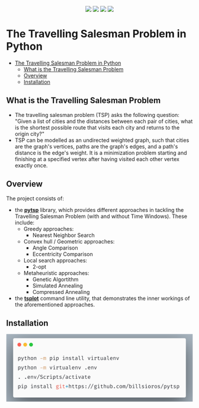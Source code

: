 <p align="center">
  <img src="https://img.shields.io/badge/license-MIT-yellow"/>
  <img src="https://img.shields.io/badge/version-1.2-blue"/>
  <img src="https://img.shields.io/badge/language-python-red"/>
  <img src="https://img.shields.io/badge/build-passing-green"/>
</p>

# The Travelling Salesman Problem in Python

- [The Travelling Salesman Problem in Python](#the-travelling-salesman-problem-in-python)
  - [What is the Travelling Salesman Problem](#what-is-the-travelling-salesman-problem)
  - [Overview](#overview)
  - [Installation](#installation)

## What is the Travelling Salesman Problem

* The travelling salesman problem (TSP) asks the following question: "Given a list of cities and the distances between each pair of cities, what is the shortest possible route that visits each city and returns to the origin city?"
* TSP can be modelled as an undirected weighted graph, such that cities are the graph's vertices, paths are the graph's edges, and a path's distance is the edge's weight. It is a minimization problem starting and finishing at a specified vertex after having visited each other vertex exactly once.

## Overview

The project consists of:

- the **[pytsp](pytsp/__init__.py)** library, which provides different approaches in tackling the Travelling Salesman Problem (with and without Time Windows). These include:
  - Greedy approaches:
    - Nearest Neighbor Search
  - Convex hull / Geometric approaches:
    - Angle Comparison
    - Eccentricity Comparison
  - Local search approaches:
    - 2-opt
  - Metaheuristic approaches:
    - Genetic Algortithm
    - Simulated Annealing
    - Compressed Annealing
- the **[tsplot](pytsp/tsplot.py)** command line utility, that demonstrates the inner workings of the aforementioned approaches.

## Installation

![alt text](img/usage.png)
